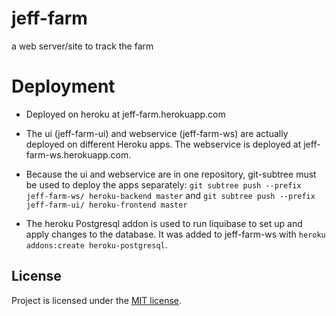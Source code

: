 # jeff-farm
a web server/site to track the farm

# Deployment
* Deployed on heroku at jeff-farm.herokuapp.com
* The ui (jeff-farm-ui) and webservice (jeff-farm-ws) are actually deployed on different Heroku apps.  The webservice is deployed at jeff-farm-ws.herokuapp.com.
* Because the ui and webservice are in one repository, git-subtree must be used to deploy the apps separately:
`git subtree push --prefix jeff-farm-ws/ heroku-backend master` and `git subtree push --prefix jeff-farm-ui/ heroku-frontend master`

* The heroku Postgresql addon is used to run liquibase to set up and apply changes to the database.  It was added to jeff-farm-ws with `heroku addons:create heroku-postgresql`.

## License
Project is licensed under the [MIT license](LICENSE.md).
